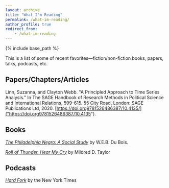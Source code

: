 ```yaml
---
layout: archive
title: "What I'm Reading"
permalink: /what-im-reading/
author_profile: true
redirect_from:
    - /what-im-reading
---
```


{% include base_path %}

This is a list of some of recent favorites—fiction/non-fiction books, papers, talks, podcasts, etc.

## Papers/Chapters/Articles

Linn, Suzanna, and Clayton Webb. "A Principled Approach to Time Series Analysis." In The SAGE Handbook of Research Methods in Political Science and International Relations, 599-615. 55 City Road, London: SAGE Publications Ltd, 2020. [https://doi.org9781526486387/10.4135/]("https://doi.org9781526486387/10.4135").

## Books

[*The Philadelphia Negro: A Social Study*](https://www.amazon.com/Philadelphia-Negro-Pennsylvanias-Population-Environment/dp/1789872286/ref=sr_1_1?crid=39K5DLEA36CJ9&dib=eyJ2IjoiMSJ9.Sux_iNKIZ0l5vGxN4mPyfBBEe5FbPTsNAmh1KENvOux1NKd7ZSMETgvmAMVcMIW-PwyyX46qLEV-v7fD_tvak2duY2i5i4yXuZDPY1Fsw9aINxXNqtiLX1DY8XD9h4Z7vKKcrvCuRlewCryaTPBU84_5A0IqVqUZZNiKzH-aHaQDfH_55SeLJwiEZnNJn_ckcGK1NypBwS24VlynGKspTSc7Vaone26WpBJ1RIO2Vi8.L9QFlezTJdgiaGZoZjFEVpHbAKH2wp0FjhCM-kDl1Lc&dib_tag=se&keywords=the+philadelphia+negro&qid=1719763148&sprefix=the+philadelphia+negro%2Caps%2C101&sr=8-1) by W.E.B. Du Bois.

[*Roll of Thunder, Hear My Cry*](https://www.amazon.com/dp/0142401129?k=roll%20of%20thunder%20hear%20my%20cry&ref_=nb_sb_ss_w_scx-ent-pd-bk-d_l_k0_1_11&crid=QWS9XZFPYS6F&sprefix=Roll%20of%20Thu) by Mildred D. Taylor

## Podcasts

[*Hard Fork*](https://podcasts.apple.com/us/podcast/hard-fork/id1528594034) by the New York Times